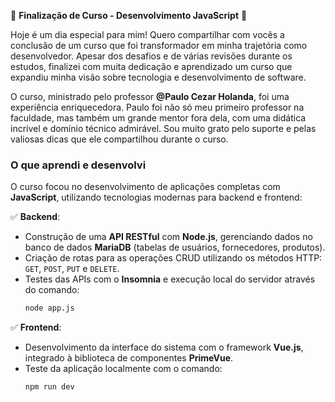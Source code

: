 🎉 **Finalização de Curso - Desenvolvimento JavaScript** 🎉  

Hoje é um dia especial para mim! Quero compartilhar com vocês a conclusão de um curso que foi transformador em minha trajetória como desenvolvedor. Apesar dos desafios e de várias revisões durante os estudos, finalizei com muita dedicação e aprendizado um curso que expandiu minha visão sobre tecnologia e desenvolvimento de software.  

O curso, ministrado pelo professor **@Paulo Cezar Holanda**, foi uma experiência enriquecedora. Paulo foi não só meu primeiro professor na faculdade, mas também um grande mentor fora dela, com uma didática incrível e domínio técnico admirável. Sou muito grato pelo suporte e pelas valiosas dicas que ele compartilhou durante o curso.  

### **O que aprendi e desenvolvi**  
O curso focou no desenvolvimento de aplicações completas com **JavaScript**, utilizando tecnologias modernas para backend e frontend:  

✅ **Backend**:  
- Construção de uma **API RESTful** com **Node.js**, gerenciando dados no banco de dados **MariaDB** (tabelas de usuários, fornecedores, produtos).  
- Criação de rotas para as operações CRUD utilizando os métodos HTTP: `GET`, `POST`, `PUT` e `DELETE`.  
- Testes das APIs com o **Insomnia** e execução local do servidor através do comando:  
  ```bash
  node app.js
  ```

✅ **Frontend**:  
- Desenvolvimento da interface do sistema com o framework **Vue.js**, integrado à biblioteca de componentes **PrimeVue**.  
- Teste da aplicação localmente com o comando:  
  ```bash
  npm run dev
  ```
